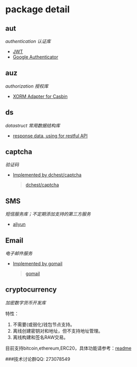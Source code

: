# package detail

## aut
*authentication 认证库*

- [JWT](https://github.com/IrvinYoung/gutil/blob/master/aut/README_JWT.md)
- [Google Authenticator](https://github.com/IrvinYoung/gutil/blob/master/aut/README_GoogleAuth.md)

## auz 
*authorization 授权库*

- [XORM Adapter for Casbin](https://github.com/IrvinYoung/gutil/blob/master/auz/casbinAdapterByXORM.go)

## ds
*datastruct 常用数据结构库*

- [response data, using for restful API](https://github.com/IrvinYoung/gutil/blob/master/ds/result.go)

## captcha
*验证码*

- [Implemented by dchest/captcha](https://github.com/IrvinYoung/gutil/blob/master/captcha/dchestCaptcha.go)  
  
    >[dchest/captcha](https://github.com/dchest/captcha)             

## SMS
*短信服务库；不定期添加支持的第三方服务*

- [aliyun](https://github.com/IrvinYoung/gutil/blob/master/sms/aliyun.go)

## Email
*电子邮件服务*

- [Implemented by gomail]()
  
    > [gomail](https://github.com/go-gomail/gomail)



## cryptocurrency
*加密数字货币开发库*

特性：

1. 不需要(或弱化)钱包节点支持。
2. 离线创建密钥对和地址，但不支持地址管理。
3. 离线构建和签名RAW交易。

目前支持bitcoin,ethereum,ERC20，具体功能请参考：[readme](https://github.com/IrvinYoung/gutil/tree/master/cryptocurrency)



###技术讨论群QQ: 273078549

